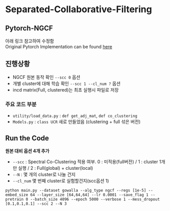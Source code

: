 # Separated-Collaborative-Filtering

## Pytorch-NGCF
아래 링크 참고하여 수정함    
Original Pytorch  Implementation can be found [here](https://github.com/liu-jc/PyTorch_NGCF)

## 진행상황
- NGCF 원본 동작 확인 ```--scc 0``` 옵션
- 개별 cluster에 대해 학습 확인 ```--scc 1 --cl_num ?``` 옵션
- incd matrix(Full, clustered)는 최초 실행시 파일로 저장
### 주요 코드 부분
- ```utility/load_data.py``` : ```def get_adj_mat```, ```def co_clustering```
- ```Models.py``` : ```class UCR``` 새로 만들었음 (clustering + full 섞은 버전)

## Run the Code

**원본 대비 옵션 4개 추가** 
- ```--scc``` : Spectral Co-Clustering 적용 여부. 0 : 미적용(full버전) / 1 : cluster 1개만 실행 / 2 : Full(global) + cluster(local)
- ```--N``` : 몇 개의 cluster로 나눌 건지
- ```--cl_num``` 몇 번째 cluster로 실험할건지(scc옵션 1)

```
python main.py --dataset gowalla --alg_type ngcf --regs [1e-5] --embed_size 64 --layer_size [64,64,64] --lr 0.0001 --save_flag 1 --pretrain 0 --batch_size 4096 --epoch 5000 --verbose 1 --mess_dropout [0.1,0.1,0.1] --scc 2 --N 3

```
